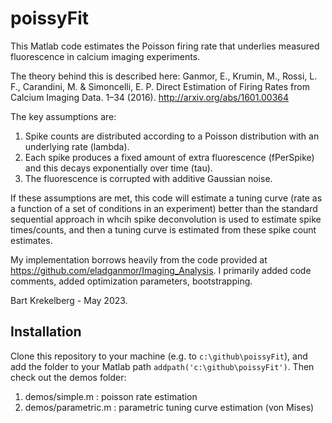 # poissyFit

This Matlab code estimates the Poisson firing rate that underlies measured fluorescence in calcium imaging experiments.
 
 The theory behind this is described here:
  Ganmor, E., Krumin, M., Rossi, L. F., Carandini, M. & Simoncelli, E. P.
  Direct Estimation of Firing Rates from Calcium Imaging Data. 1–34 (2016).  http://arxiv.org/abs/1601.00364
  
  The key assumptions are:

  1. Spike counts are distributed according to a Poisson distribution with an underlying rate (lambda).
  2. Each spike produces a fixed amount of extra fluorescence (fPerSpike) and this decays exponentially over time (tau).
  3. The fluorescence is corrupted with additive Gaussian noise.

If these assumptions are met, this code will estimate a tuning curve (rate as a function of a set of conditions in an experiment)  better than the standard sequential approach in whcih  spike deconvolution is used to estimate spike times/counts, and then a tuning curve is estimated from these spike count estimates.  
  
  My implementation borrows heavily from the code provided at  https://github.com/eladganmor/Imaging_Analysis. I primarily added code comments, added optimization parameters, bootstrapping.
  
  
  Bart Krekelberg  - May 2023.
  
  
  ## Installation
  Clone this repository to your machine (e.g. to ```c:\github\poissyFit```), and add the folder to your Matlab path
  ```addpath('c:\github\poissyFit')```. 
  Then check out the demos folder:
  1. demos/simple.m : poisson rate estimation
  2. demos/parametric.m : parametric tuning curve estimation (von Mises)

  
  
  

